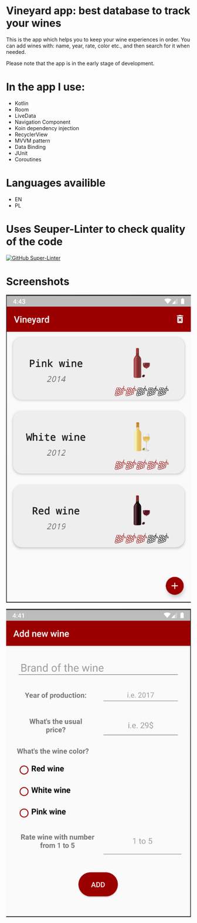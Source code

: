 # Vineyard app: best database to track your wines
This is the app which helps you to keep your wine experiences in order. 
You can add wines with: name, year, rate, color etc., and then search for it when needed. 

Please note that the app is in the early stage of development. 

# In the app I use:
* Kotlin
* Room
* LiveData
* Navigation Component
* Koin dependency injection
* RecyclerView
* MVVM pattern
* Data Binding
* JUnit
* Coroutines

# Languages availible
* EN
* PL

# Uses Seuper-Linter to check quality of the code
[![GitHub Super-Linter](https://github.com/natansalda/mywine/workflows/Lint%20Code%20Base/badge.svg)](https://github.com/marketplace/actions/super-linter)

# Screenshots

![alt text](https://github.com/natansalda/mywine/blob/master/Screenshots/Zrzut%20ekranu%202019-11-12%20o%2016.43.28.png)

![alt text](https://github.com/natansalda/mywine/blob/master/Screenshots/Zrzut%20ekranu%202019-11-12%20o%2016.41.41.png)
